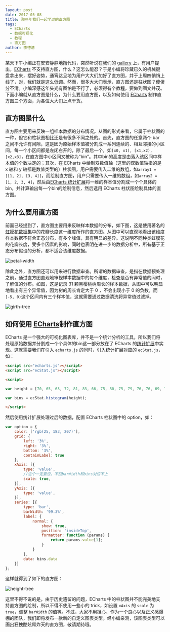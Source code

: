 ```yaml
---
layout: post
date: 2017-05-08
title: 那些年我们一起学过的直方图
tags:
  - ECharts
  - 数据可视化
  - 教程
  - 直方图
author: 李德清
---
```


某天下午小编正在安安静静地撸代码，突然听说在我们的 [gallery](http://gallery.echartsjs.com/explore.html#sort=rank~timeframe=all~author=all) 上，有用户提出，[ECharts](http://echarts.baidu.com/index.html) 不支持直方图，什么？这怎么能忍？于是小编将珍藏已久的机械键盘拿出来，摆好姿势，通宵达旦地为用户大大们加好了直方图，并于上周四悄悄上线了，对，我们就是这么低调。然而，很多大大们表示，直方图还是柱状图？傻傻分不清。小编深感这年头光有图怕是不行了，必须得有个教程，要做到图文并茂。下面小编就从直方图是什么，为什么要用直方图，以及如何使用 [ECharts](http://echarts.baidu.com/index.html) 制作直方图三个方面，为各位大大们上点干货。

<!-- more -->

## 直方图是什么

直方图主要用来反映一组样本数据的分布情况。从图的形式来看，它属于柱状图的一种，但它和柱状图相比还是有很多不同之处的。首先，直方图的任意两个 bar 之间不允许有间隙，这是因为原始样本值被分割成一系列连续的、相互邻接的小区间，每一个小区间都是左闭右开的，除了最后一个，如`[x0, x1), [x1,x2), [x2,x3]`，在直方图中小区间又被称为“bin”。其中bin的高度是由落入该区间中样本值的个数决定的；其次，在 ECharts 中绘制双数值轴（这里的双数值轴指的是 x 轴和 y 轴都是数值类型的）柱状图，用户需要传入二维的数组，如`array1 = [[1, 2], [3, 4]]`，而绘制直方图，用户只需要传入一维的数组，如`array2 = [1, 2, 3, 4]`，然后由[ECharts 统计扩展](https://github.com/ecomfe/echarts-stat)将一维的样本值分割成一个个具体的bin，并计算输出每一个bin的绘制信息，然后选用 ECharts 柱状图绘制具体的直方图。

## 为什么要用直方图

前面已经提到了，直方图主要用来反映样本数据的分布，如下图，这是使用著名的[虹膜花数据集](https://en.wikipedia.org/wiki/Iris_flower_data_set)中的花瓣长度这一维度所作的直方图。从图中可以直观地看出该维度样本数据不符合正态分布，有多个峰值，具有明显的差异。这说明不同种类虹膜花的花瓣长度，受多个因素的影响，同时也表明在进一步的数据分析中，所有基于正态分布假设的分析，都不适合该维度数据。

![petal-width](/blog/echarts-histogram-tutorial/echarts-histogram-petal-length-iris.png)

除此之外，直方图还可以用来进行数据审查。所谓的数据审查，是指在数据预处理之前，通过直方图直观地审视样本数据中的每个维度，检查是否有异常值的同时，了解值的分布。如图，这是记录 31 颗黑樱桃树周长的样本数据，从图中可以明显地看出有三个异常值，因为树的周长肯定大于 0 ，不会出现小于 0 的负数，而`[-5, 0)`这个区间内有三个样本值，这就需要通过数据清洗将异常值过滤掉。

![girth-tree](/blog/echarts-histogram-tutorial/echarts-histogram-girth-of-tree.png)

## 如何使用 [ECharts](http://echarts.baidu.com/index.html)制作直方图

ECharts 是一个强大的可视化图表库，并不是一个统计分析的工具，所以我们将处理原始数据并分割成一个个具体的bin这一部分放在了 ECharts 的[统计扩展](https://github.com/ecomfe/echarts-stat)中实现。这就需要我们在引入 `echarts.js` 的同时，引入统计扩展对应的 `ecStat.js`，如：

```html
<script src="echarts.js"></script>
<script src="ecStat.js"></script>

<script>

var height = [70, 65, 63, 72, 81, 83, 66, 75, 80, 75, 79, 76, 76, 69, 75, 74, 85, 86, 71, 64, 78, 80, 74, 72, 77, 81, 82, 80, 80, 80, 87];

var bins = ecStat.histogram(height);

</script>
```
然后使用统计扩展处理过后的数据，配置 ECharts 柱状图中的 option，如：

```js
var option = {
    color: ['rgb(25, 183, 207)'],
    grid: {
        left: '3%',
        right: '3%',
        bottom: '3%',
        containLabel: true
    },
    xAxis: [{
        type: 'value',
        //这个一定要设，不然barWidth和bins对应不上
        scale: true,
    }],
    yAxis: [{
        type: 'value',
    }],
    series: [{
        type: 'bar',
        barWidth: '99.3%',
        label: {
            normal: {
                show: true,
                position: 'insideTop',
                formatter: function (params) {
                    return params.value[1];
                }
            }
        },
        data: bins.data
    }]
};

```
这样就得到了如下的直方图：

![height-tree](/blog/echarts-histogram-tutorial/echarts-histogram-height-of-tree.png)

这里不得不说的是，由于历史遗留的问题，ECharts 中的柱状图并不能完美地支持直方图的绘制，所以不得不使用一些小的 trick，如设置 `xAxis` 的 `scale` 为 `true`，调整 `barWidth` 的值等。不过，大家不用担心，作为一个良心以及正义感爆棚的团队，我们即将发布一款新的自定义图表类型。经小编亲测，该图表类型可以画出狂拽酷炫屌炸天的直方图，敬请期待哦。



